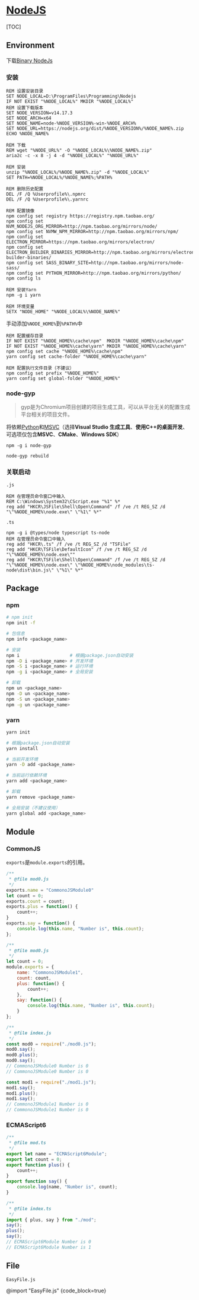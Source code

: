 # [NodeJS](../index.html)

[TOC]

## Environment

下载[Binary NodeJs](https://nodejs.org/en/download/)

### 安装

```batch
REM 设置安装目录
SET NODE_LOCAL=D:\ProgramFiles\Programming\Nodejs
IF NOT EXIST "%NODE_LOCAL%" MKDIR "%NODE_LOCAL%"
REM 设置下载版本
SET NODE_VERSION=v14.17.3
SET NODE_ARCH=x64
SET NODE_NAME=node-%NODE_VERSION%-win-%NODE_ARCH%
SET NODE_URL=https://nodejs.org/dist/%NODE_VERSION%/%NODE_NAME%.zip
ECHO %NODE_NAME%

REM 下载
REM wget "%NODE_URL%" -O "%NODE_LOCAL%\%NODE_NAME%.zip"
aria2c -c -x 8 -j 4 -d "%NODE_LOCAL%" "%NODE_URL%"

REM 安装
unzip "%NODE_LOCAL%/%NODE_NAME%.zip" -d "%NODE_LOCAL%"
SET PATH=%NODE_LOCAL%/%NODE_NAME%;%PATH%

REM 删除历史配置
DEL /F /Q %Userprofile%\.npmrc
DEL /F /Q %Userprofile%\.yarnrc

REM 配置镜像
npm config set registry https://registry.npm.taobao.org/
npm config set NVM_NODEJS_ORG_MIRROR=http://npm.taobao.org/mirrors/node/
npm config set NVMW_NPM_MIRROR=http://npm.taobao.org/mirrors/npm/
npm config set ELECTRON_MIRROR=https://npm.taobao.org/mirrors/electron/
npm config set ELECTRON_BUILDER_BINARIES_MIRROR=http://npm.taobao.org/mirrors/electron-builder-binaries/
npm config set SASS_BINARY_SITE=http://npm.taobao.org/mirrors/node-sass/
npm config set PYTHON_MIRROR=http://npm.taobao.org/mirrors/python/
npm config ls

REM 安装Yarn
npm -g i yarn

REM 环境变量
SETX "NODE_HOME" "%NODE_LOCAL%\%NODE_NAME%"
```

手动添加`%NODE_HOME%`到`%PATH%`中

```batch
REM 配置缓存目录
IF NOT EXIST "%NODE_HOME%\cache\npm"  MKDIR "%NODE_HOME%\cache\npm"
IF NOT EXIST "%NODE_HOME%\cache\yarn" MKDIR "%NODE_HOME%\cache\yarn"
npm config set cache "%NODE_HOME%\cache\npm"
yarn config set cache-folder "%NODE_HOME%\cache\yarn"

REM 配置执行文件目录（不建议）
npm config set prefix "%NODE_HOME%"
yarn config set global-folder "%NODE_HOME%"
```

### node-gyp

>gyp是为Chromium项目创建的项目生成工具，可以从平台无关的配置生成平台相关的项目文件。

将依赖[Python](https://www.python.org/downloads/)和[MSVC](https://visualstudio.microsoft.com/zh-hans/downloads/)（选择**Visual Studio 生成工具**、**使用C++的桌面开发**、可选项仅包含**MSVC**、**CMake**、**Windows SDK**）

```batch
npm -g i node-gyp

node-gyp rebuild
```

### 关联启动

`.js`

```batch
REM 在管理员命令窗口中输入
REM C:\Windows\System32\CScript.exe "%1" %*
reg add "HKCR\JSFile\Shell\Open\Command" /f /ve /t REG_SZ /d "\"%NODE_HOME%\node.exe\" \"%1\" %*"
```

`.ts`

```batch
npm -g i @types/node typescript ts-node
REM 在管理员命令窗口中输入
reg add "HKCR\.ts" /f /ve /t REG_SZ /d "TSFile"
reg add "HKCR\TSFile\DefaultIcon" /f /ve /t REG_SZ /d "\"%NODE_HOME%\node.exe\""
reg add "HKCR\TSFile\Shell\Open\Command" /f /ve /t REG_SZ /d "\"%NODE_HOME%\node.exe\" \"%NODE_HOME%\node_modules\ts-node\dist\bin.js\" \"%1\" %*"
```

## Package

### npm

```bash
# npm init
npm init -f

# 包信息
npm info <package_name>

# 安装
npm i                   # 根据package.json自动安装
npm -D i <package_name> # 开发环境
npm -S i <package_name> # 运行环境
npm -g i <package_name> # 全局安装

# 卸载
npm un <package_name>
npm -D un <package_name>
npm -S un <package_name>
npm -g un <package_name>
```

### yarn

```bash
yarn init

# 根据package.json自动安装
yarn install

# 当前开发环境
yarn -D add <package_name>

# 当前运行依赖环境
yarn add <package_name>

# 卸载
yarn remove <package_name>

# 全局安装（不建议使用）
yarn global add <package_name>
```

## Module

### CommonJS

`exports`是`module.exports`的引用。

```js
/**
 * @file mod0.js
 */
exports.name = "CommonoJSModule0"
let count = 0;
exports.count = count;
exports.plus = function() {
    count++;
}
exports.say = function() {
    console.log(this.name, "Number is", this.count);
};
```

```js
/**
 * @file mod0.js
 */
let count = 0;
module.exports = {
    name: "CommonoJSModule1",
    count: count,
    plus: function() {
        count++;
    },
    say: function() {
        console.log(this.name, "Number is", this.count);
    }
};
```

```js
/**
 * @file index.js
 */
const mod0 = require("./mod0.js");
mod0.say();
mod0.plus();
mod0.say();
// CommonoJSModule0 Number is 0
// CommonoJSModule0 Number is 0

const mod1 = require("./mod1.js");
mod1.say();
mod1.plus();
mod1.say();
// CommonoJSModule1 Number is 0
// CommonoJSModule1 Number is 0
```

### ECMAScript6

```ts
/**
 * @file mod.ts
 */
export let name = "ECMAScript6Module";
export let count = 0;
export function plus() {
    count++;
}
export function say() {
    console.log(name, "Number is", count);
}
```

```ts
/**
 * @file index.ts
 */
import { plus, say } from "./mod";
say();
plus();
say();
// ECMAScript6Module Number is 0
// ECMAScript6Module Number is 1
```

## File

`EasyFile.js`

@import "EasyFile.js" {code_block=true}
